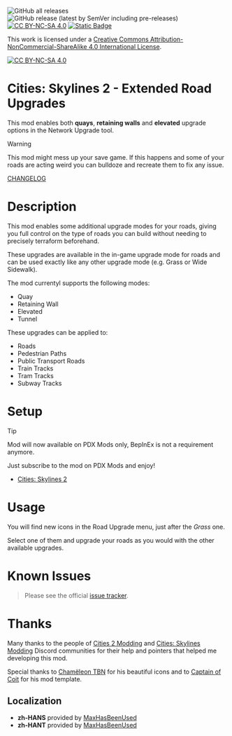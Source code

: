 ﻿![GitHub all releases](https://img.shields.io/github/downloads/ST-Apps/CS2-ExtendedRoadUpgrades/total)
![GitHub release (latest by SemVer including pre-releases)](https://img.shields.io/github/downloads-pre/ST-Apps/CS2-ExtendedRoadUpgrades/latest/total)
﻿[![CC BY-NC-SA 4.0][cc-by-nc-sa-shield]][cc-by-nc-sa]
[![Static Badge](https://img.shields.io/badge/PayPal-donate-blue?logo=paypal&link=https%3A%2F%2Fpaypal.me%2FSTApps)](https://www.paypal.me/STApps)

This work is licensed under a
[Creative Commons Attribution-NonCommercial-ShareAlike 4.0 International License][cc-by-nc-sa].

[![CC BY-NC-SA 4.0][cc-by-nc-sa-image]][cc-by-nc-sa]

[cc-by-nc-sa]: http://creativecommons.org/licenses/by-nc-sa/4.0/
[cc-by-nc-sa-image]: https://licensebuttons.net/l/by-nc-sa/4.0/88x31.png
[cc-by-nc-sa-shield]: https://img.shields.io/badge/License-CC%20BY--NC--SA%204.0-lightgrey.svg

# Cities: Skylines 2 - Extended Road Upgrades

This mod enables both **quays**, **retaining walls** and **elevated** upgrade options in the Network Upgrade tool.

> [!WARNING]  
> This mod might mess up your save game. If this happens and some of your roads are acting weird you can bulldoze and recreate them to fix any issue.

[CHANGELOG](./CHANGELOG.md)

# Description

This mod enables some additional upgrade modes for your roads, giving you full control on the type of roads you can build without needing to precisely terraform beforehand.

These upgrades are available in the in-game upgrade mode for roads and can be used exactly like any other upgrade mode (e.g. Grass or Wide Sidewalk).

The mod currentyl supports the following modes:
- Quay
- Retaining Wall
- Elevated
- Tunnel

These upgrades can be applied to:
- Roads
- Pedestrian Paths
- Public Transport Roads
- Train Tracks
- Tram Tracks
- Subway Tracks

# Setup

> [!TIP]
> Mod will now available on PDX Mods only, BepInEx is not a requirement anymore.
> 
> Just subscribe to the mod on PDX Mods and enjoy!

- [Cities: Skylines 2](https://store.steampowered.com/app/949230/Cities_Skylines_II/)
# Usage

You will find new icons in the Road Upgrade menu, just after the _Grass_ one.

Select one of them and upgrade your roads as you would with the other available upgrades.

# Known Issues

> Please see the official [issue tracker](https://github.com/ST-Apps/CS2-ExtendedRoadUpgrades/issues).

# Thanks

Many thanks to the people of [Cities 2 Modding](https://discord.gg/DZaSSnRG) and [Cities: Skylines Modding](https://discord.gg/ey6kT5kf) Discord
communities for their help and pointers that helped me developing this mod.

Special thanks to [Chamëleon TBN](https://github.com/chameleon-tbn) for his beautiful icons and to [Captain of Coit](https://github.com/Captain-Of-Coit) for his mod template.

## Localization

- **zh-HANS** provided by [MaxHasBeenUsed](https://github.com/MaxHasBeenUsed)
- **zh-HANT** provided by [MaxHasBeenUsed](https://github.com/MaxHasBeenUsed)
